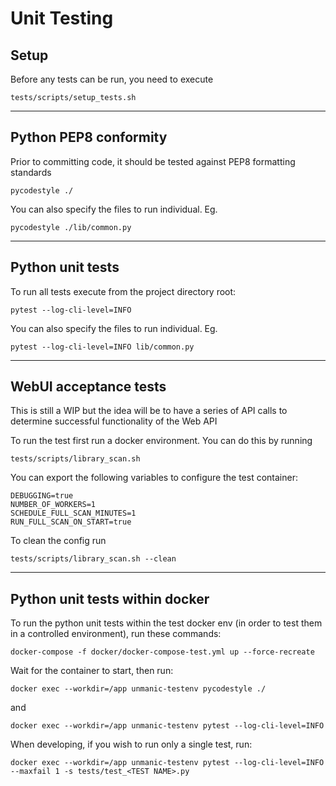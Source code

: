 # Unit Testing



## Setup

Before any tests can be run, you need to execute
```
tests/scripts/setup_tests.sh
```


-----------------------------------------------------------


## Python PEP8 conformity

Prior to committing code, it should be tested against PEP8 formatting standards
```
pycodestyle ./
```

You can also specify the files to run individual. Eg.
```
pycodestyle ./lib/common.py
```


-----------------------------------------------------------


## Python unit tests

To run all tests execute from the project directory root:
```
pytest --log-cli-level=INFO
```

You can also specify the files to run individual. Eg.
```
pytest --log-cli-level=INFO lib/common.py
```


-----------------------------------------------------------


## WebUI acceptance tests

This is still a WIP but the idea will be to have a series of API calls to determine successful functionality of the Web API

To run the test first run a docker environment. You can do this by running
```
tests/scripts/library_scan.sh
```
You can export the following variables to configure the test container:
```
DEBUGGING=true
NUMBER_OF_WORKERS=1
SCHEDULE_FULL_SCAN_MINUTES=1
RUN_FULL_SCAN_ON_START=true
```
To clean the config run 
```
tests/scripts/library_scan.sh --clean
```


-----------------------------------------------------------


## Python unit tests within docker

To run the python unit tests within the test docker env
(in order to test them in a controlled environment), run
these commands:

```
docker-compose -f docker/docker-compose-test.yml up --force-recreate
```

Wait for the container to start, then run:

```
docker exec --workdir=/app unmanic-testenv pycodestyle ./
```

and

```
docker exec --workdir=/app unmanic-testenv pytest --log-cli-level=INFO
```

When developing, if you wish to run only a single test, run:

```
docker exec --workdir=/app unmanic-testenv pytest --log-cli-level=INFO --maxfail 1 -s tests/test_<TEST NAME>.py
```
